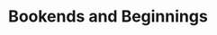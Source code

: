 ---
title: "Bookends and Beginnings"
url: /evanston/bookends-and-beginnings-sherman-avenue-2/
shop: books
---